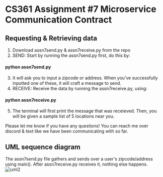 # CS361 Assignment #7 Microservice Communication Contract


## Requesting & Retrieving data

1) Download assn7send.py & assn7receive.py from the repo
2) SEND: Start by running the assn7send.py first, do this by:
#### python assn7send.py
3) It will ask you to input a zipcode or address. When you've successfully inputted one of these, it will craft a message to send.
4) RECEIVE: Receive the data by running the assn7receive.py, using:
#### python assn7receive.py
5) The terminal will first print the message that was receieved. Then, you will be given a sample list of 5 locations near you.

Please let me know if you have any questions! You can reach me over discord & text like we have been communicating with so far.

## UML sequence diagram
The assn7send.py file gathers and sends over a user's zipcode/address using main(). After assn7receive.py receives it, nothing else happens.
![uml2](https://user-images.githubusercontent.com/56979982/182786235-f44b62d8-5d31-49b4-8be2-8ccc726a7546.png)
